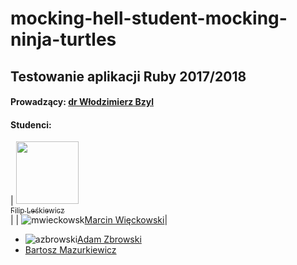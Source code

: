 # mocking-hell-student-mocking-ninja-turtles
## Testowanie aplikacji Ruby 2017/2018
#### Prowadzący: [dr Włodzimierz Bzyl](https://github.com/wbzyl)
#### Studenci: 
| [<img src="https://avatars3.githubusercontent.com/u/16317532?v=3" width="100px;"/><br /><sub>Filip Leśkiewicz</sub>](https://github.com/fleskiewicz)<br />|
| ![mwieckowsk](https://avatars1.githubusercontent.com/u/32486835?s=40&v=4)[Marcin Więckowski](https://github.com/mwieckowsk)|
* ![azbrowski](https://avatars0.githubusercontent.com/u/32486117?s=40&v=4)[Adam Zbrowski](https://github.com/azbrowski)
* [Bartosz Mazurkiewicz](https://github.com/GitGod)
<!---![gitgod](https://avatars1.githubusercontent.com/u/16317542?s=40&v=4)--->
